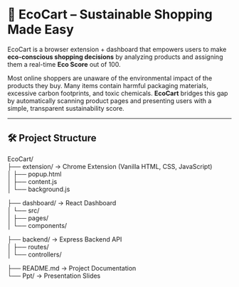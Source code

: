 # 🌿 EcoCart – Sustainable Shopping Made Easy

EcoCart is a browser extension + dashboard that empowers users to make **eco-conscious shopping decisions** by analyzing products and assigning them a real-time **Eco Score** out of 100.

Most online shoppers are unaware of the environmental impact of the products they buy. Many items contain harmful packaging materials, excessive carbon footprints, and toxic chemicals. **EcoCart** bridges this gap by automatically scanning product pages and presenting users with a simple, transparent sustainability score.

---

## 🛠️ Project Structure
EcoCart/  
├── extension/         → Chrome Extension (Vanilla HTML, CSS, JavaScript)  
│   ├── popup.html  
│   ├── content.js  
│   └── background.js  
  
├── dashboard/         → React Dashboard  
│   └── src/  
│       ├── pages/  
│       └── components/  
  
├── backend/           → Express Backend API  
│   ├── routes/  
│   └── controllers/  
  
├── README.md          → Project Documentation  
└── Ppt/               → Presentation Slides  



